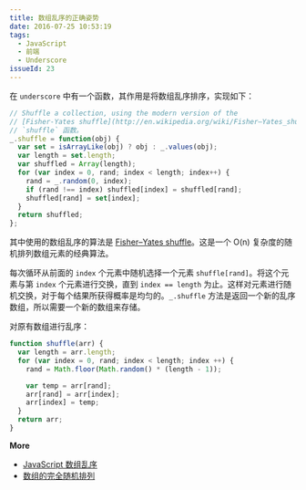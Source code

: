 ```yaml
---
title: 数组乱序的正确姿势
date: 2016-07-25 10:53:19
tags:
  - JavaScript
  - 前端
  - Underscore
issueId: 23
---
```


在 `underscore` 中有一个函数，其作用是将数组乱序排序，实现如下：

``` js
// Shuffle a collection, using the modern version of the
// [Fisher-Yates shuffle](http://en.wikipedia.org/wiki/Fisher–Yates_shuffle).
// `shuffle` 函数。
_.shuffle = function(obj) {
  var set = isArrayLike(obj) ? obj : _.values(obj);
  var length = set.length;
  var shuffled = Array(length);
  for (var index = 0, rand; index < length; index++) {
    rand = _.random(0, index);
    if (rand !== index) shuffled[index] = shuffled[rand];
    shuffled[rand] = set[index];
  }
  return shuffled;
};
```
<!--more-->

其中使用的数组乱序的算法是 [Fisher–Yates shuffle](https://en.wikipedia.org/wiki/Fisher%E2%80%93Yates_shuffle)。这是一个 O(n) 复杂度的随机排列数组元素的经典算法。

每次循环从前面的 `index` 个元素中随机选择一个元素 `shuffle[rand]`。将这个元素与第 `index` 个元素进行交换，直到 `index == length` 为止。这样对元素进行随机交换，对于每个结果所获得概率是均匀的。`_.shuffle` 方法是返回一个新的乱序数组，所以需要一个新的数组来存储。

对原有数组进行乱序：

``` js
function shuffle(arr) {
  var length = arr.length;
  for (var index = 0, rand; index < length; index ++) {
    rand = Math.floor(Math.random() * (length - 1));

    var temp = arr[rand];
    arr[rand] = arr[index];
    arr[index] = temp;
  }
  return arr;
}
```

**More**
- [JavaScript 数组乱序](https://github.com/hanzichi/underscore-analysis/issues/15)
- [数组的完全随机排列](https://www.h5jun.com/post/array-shuffle.html)
